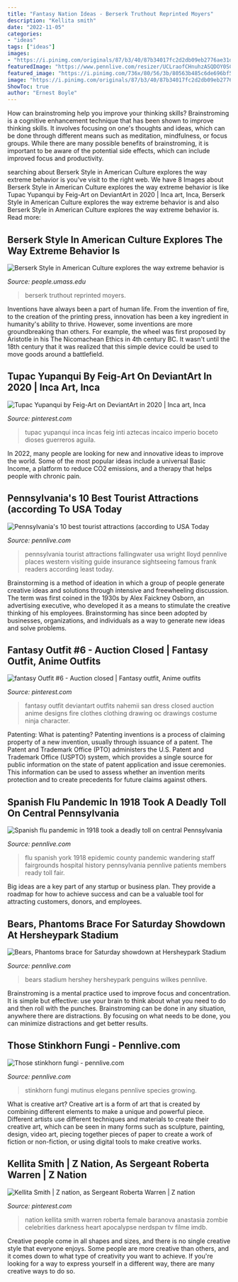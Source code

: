 ```yaml
---
title: "Fantasy Nation Ideas - Berserk Truthout Reprinted Moyers"
description: "Kellita smith"
date: "2022-11-05"
categories:
- "ideas"
tags: ["ideas"]
images:
- "https://i.pinimg.com/originals/87/b3/40/87b34017fc2d2db09eb2776ae31d88b0.png"
featuredImage: "https://www.pennlive.com/resizer/UCLraofCHnuhzASQDOY0SChgVP4=/1200x0/advancelocal-adapter-image-uploads.s3.amazonaws.com/image.pennlive.com/home/penn-media/width2048/img/hersheybears_impact/photo/the-pepsi-fan-fest-at-the-capital-bluecross-ahl-outdoor-classics-hershey-bears-vs-wilkes-barrescranton-penguins-alumni-game-278e846d63244865.jpg"
featured_image: "https://i.pinimg.com/736x/80/56/3b/80563b485c6de696bf51a9cdbf5dc574.jpg"
image: "https://i.pinimg.com/originals/87/b3/40/87b34017fc2d2db09eb2776ae31d88b0.png"
ShowToc: true
author: "Ernest Boyle"
---
```



How can brainstroming help you improve your thinking skills?
Brainstroming is a cognitive enhancement technique that has been shown to improve thinking skills. It involves focusing on one's thoughts and ideas, which can be done through different means such as meditation, mindfulness, or focus groups. While there are many possible benefits of brainstroming, it is important to be aware of the potential side effects, which can include improved focus and productivity.

	

		
searching about Berserk Style in American Culture explores the way extreme behavior is you've visit to the right web. We have 8 Images about Berserk Style in American Culture explores the way extreme behavior is like Tupac Yupanqui by Feig-Art on DeviantArt in 2020 | Inca art, Inca, Berserk Style in American Culture explores the way extreme behavior is and also Berserk Style in American Culture explores the way extreme behavior is. Read more:
		
    
## Berserk Style In American Culture Explores The Way Extreme Behavior Is

<img loading=lazy src="http://people.umass.edu/kfarrell/Site/Berserk_Style_in_American_Culture_files/41Snet8dmHL._SL500_AA300_.jpg" onerror="this.onerror=null;this.src='https://tse2.mm.bing.net/th?id=OIP.4p7a9SYF1I-sXgdf53m5jwAAAA&amp;pid=15.1';" alt="Berserk Style in American Culture explores the way extreme behavior is">

_Source: people.umass.edu_

>berserk truthout reprinted moyers. 

	

Inventions have always been a part of human life. From the invention of fire, to the creation of the printing press, innovation has been a key ingredient in humanity's ability to thrive. However, some inventions are more groundbreaking than others. For example, the wheel was first proposed by Aristotle in his The Nicomachean Ethics in 4th century BC. It wasn't until the 18th century that it was realized that this simple device could be used to move goods around a battlefield.

    
## Tupac Yupanqui By Feig-Art On DeviantArt In 2020 | Inca Art, Inca

<img loading=lazy src="https://i.pinimg.com/736x/39/57/05/395705e606e6bf3734a983f5b864a0cf.jpg" onerror="this.onerror=null;this.src='https://tse4.mm.bing.net/th?id=OIP.REox-Tt-HfApEs7tFA23xgHaJ4&amp;pid=15.1';" alt="Tupac Yupanqui by Feig-Art on DeviantArt in 2020 | Inca art, Inca">

_Source: pinterest.com_

>tupac yupanqui inca incas feig inti aztecas incaico imperio boceto dioses guerreros aguila. 

	

In 2022, many people are looking for new and innovative ideas to improve the world. Some of the most popular ideas include a universal Basic Income, a platform to reduce CO2 emissions, and a therapy that helps people with chronic pain.

    
## Pennsylvania&#039;s 10 Best Tourist Attractions (according To USA Today

<img loading=lazy src="https://www.pennlive.com/resizer/fHN5DBVrKQU1seDMQ3nRR1iYc6M=/1200x0/advancelocal-adapter-image-uploads.s3.amazonaws.com/image.pennlive.com/home/penn-media/width2048/img/life/photo/fallingawaterjpg-ee511254e1b8088d.jpg" onerror="this.onerror=null;this.src='https://tse1.mm.bing.net/th?id=OIP.7o2TcaztPyIu2OXZCchs6QHaHa&amp;pid=15.1';" alt="Pennsylvania&#039;s 10 best tourist attractions (according to USA Today">

_Source: pennlive.com_

>pennsylvania tourist attractions fallingwater usa wright lloyd pennlive places western visiting guide insurance sightseeing famous frank readers according least today. 

	

Brainstorming is a method of ideation in which a group of people generate creative ideas and solutions through intensive and freewheeling discussion. The term was first coined in the 1930s by Alex Faickney Osborn, an advertising executive, who developed it as a means to stimulate the creative thinking of his employees. Brainstorming has since been adopted by businesses, organizations, and individuals as a way to generate new ideas and solve problems.

    
## Fantasy Outfit #6 - Auction Closed | Fantasy Outfit, Anime Outfits

<img loading=lazy src="https://i.pinimg.com/originals/87/b3/40/87b34017fc2d2db09eb2776ae31d88b0.png" onerror="this.onerror=null;this.src='https://tse2.mm.bing.net/th?id=OIP.jYL_rFK6F22QXbIxLbjo-AHaOT&amp;pid=15.1';" alt="fantasy Outfit #6 - Auction closed | Fantasy outfit, Anime outfits">

_Source: pinterest.com_

>fantasy outfit deviantart outfits nahemii san dress closed auction anime designs fire clothes clothing drawing oc drawings costume ninja character. 

	

Patenting: What is patenting?
Patenting inventions is a process of claiming property of a new invention, usually through issuance of a patent. The Patent and Trademark Office (PTO) administers the U.S. Patent and Trademark Office (USPTO) system, which provides a single source for public information on the state of patent application and issue ceremonies. This information can be used to assess whether an invention merits protection and to create precedents for future claims against others.

    
## Spanish Flu Pandemic In 1918 Took A Deadly Toll On Central Pennsylvania

<img loading=lazy src="https://www.pennlive.com/resizer/sPSXo07Txsp7L5ApsKX9v02CBdM=/1280x0/smart/arc-anglerfish-arc2-prod-advancelocal.s3.amazonaws.com/public/6QI5S6EQXJAR7LSFAVHOCJ5MHQ.jpg" onerror="this.onerror=null;this.src='https://tse2.mm.bing.net/th?id=OIP.CVnAHLib1LNdD2uzn8bd4AHaFB&amp;pid=15.1';" alt="Spanish flu pandemic in 1918 took a deadly toll on central Pennsylvania">

_Source: pennlive.com_

>flu spanish york 1918 epidemic county pandemic wandering staff fairgrounds hospital history pennsylvania pennlive patients members ready toll fair. 

	

Big ideas are a key part of any startup or business plan. They provide a roadmap for how to achieve success and can be a valuable tool for attracting customers, donors, and employees.

    
## Bears, Phantoms Brace For Saturday Showdown At Hersheypark Stadium

<img loading=lazy src="https://www.pennlive.com/resizer/UCLraofCHnuhzASQDOY0SChgVP4=/1200x0/advancelocal-adapter-image-uploads.s3.amazonaws.com/image.pennlive.com/home/penn-media/width2048/img/hersheybears_impact/photo/the-pepsi-fan-fest-at-the-capital-bluecross-ahl-outdoor-classics-hershey-bears-vs-wilkes-barrescranton-penguins-alumni-game-278e846d63244865.jpg" onerror="this.onerror=null;this.src='https://tse2.mm.bing.net/th?id=OIP.k86l-9KlW85VCSIcBBsklwHaE8&amp;pid=15.1';" alt="Bears, Phantoms brace for Saturday showdown at Hersheypark Stadium">

_Source: pennlive.com_

>bears stadium hershey hersheypark penguins wilkes pennlive. 

	

Brainstroming is a mental practice used to improve focus and concentration. It is simple but effective: use your brain to think about what you need to do and then roll with the punches. Brainstroming can be done in any situation, anywhere there are distractions. By focusing on what needs to be done, you can minimize distractions and get better results.

    
## Those Stinkhorn Fungi - Pennlive.com

<img loading=lazy src="https://www.pennlive.com/resizer/5LxXCAzUqa9aJa2elFbDQjIbAzo=/1200x0/advancelocal-adapter-image-uploads.s3.amazonaws.com/image.pennlive.com/home/penn-media/width2048/img/gardening/photo/stinkhornfungus3jpg-edb6df6c40e5a000.jpg" onerror="this.onerror=null;this.src='https://tse3.mm.bing.net/th?id=OIP.4Vez3DARwgU6lK_QTWISIwHaKQ&amp;pid=15.1';" alt="Those stinkhorn fungi - pennlive.com">

_Source: pennlive.com_

>stinkhorn fungi mutinus elegans pennlive species growing. 

	

What is creative art?
Creative art is a form of art that is created by combining different elements to make a unique and powerful piece. Different artists use different techniques and materials to create their creative art, which can be seen in many forms such as sculpture, painting, design, video art, piecing together pieces of paper to create a work of fiction or non-fiction, or using digital tools to make creative works.

    
## Kellita Smith | Z Nation, As Sergeant Roberta Warren | Z Nation

<img loading=lazy src="https://i.pinimg.com/736x/80/56/3b/80563b485c6de696bf51a9cdbf5dc574.jpg" onerror="this.onerror=null;this.src='https://tse3.mm.bing.net/th?id=OIP.xhZiAbufW09OfpQUq6FJBAHaLF&amp;pid=15.1';" alt="Kellita Smith | Z nation, as Sergeant Roberta Warren | Z nation">

_Source: pinterest.com_

>nation kellita smith warren roberta female baranova anastasia zombie celebrities darkness heart apocalypse nerdspan tv filme imdb. 

	

Creative people come in all shapes and sizes, and there is no single creative style that everyone enjoys. Some people are more creative than others, and it comes down to what type of creativity you want to achieve. If you're looking for a way to express yourself in a different way, there are many creative ways to do so.

